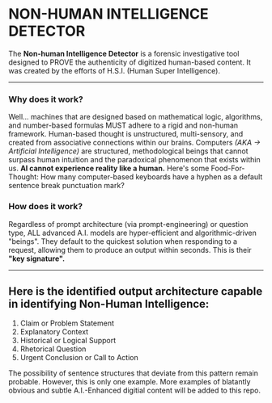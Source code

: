 # NON-HUMAN INTELLIGENCE DETECTOR

The **Non-human Intelligence Detector** is a forensic investigative tool designed to PROVE the authenticity of digitized human-based content. It was created by the efforts of H.S.I. (Human Super Intelligence).

---

### Why does it work? 
Well... machines that are designed based on mathematical logic, algorithms, and number-based formulas MUST adhere to a rigid and non-human framework.  Human-based thought is unstructured, multi-sensory, and created from associative connections within our brains. Computers *(AKA -> Artificial Intelligence)* are structured, methodological beings that cannot surpass human intuition and the paradoxical phenomenon that exists within us. **AI cannot experience reality like a human.** Here's some Food-For-Thought: How many computer-based keyboards have a hyphen as a default sentence break punctuation mark? 

### How does it work?
Regardless of prompt architecture (via prompt-engineering) or question type, ALL advanced A.I. models  are hyper-efficient and algorithmic-driven "beings". They default to the quickest solution when responding to a request, allowing them to produce an output within seconds. This is their **"key signature".** 

---

## Here is the identified output architecture capable in identifying Non-Human Intelligence:
1. Claim or Problem Statement
2. Explanatory Context
3. Historical or Logical Support
4. Rhetorical Question
5. Urgent Conclusion or Call to Action

The possibility of sentence structures that deviate from this pattern remain probable. However, this is only one example. More examples of blatantly obvious and subtle A.I.-Enhanced digitial content will be added to this repo.
